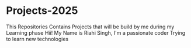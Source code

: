 # Projects-2025
This Repositories Contains Projects that will be build by me during my Learning phase
Hii! My Name is Riahi Singh,
I'm a passionate coder Trying to learn new technologies
